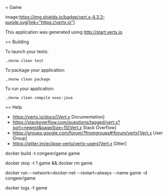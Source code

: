 = Game

image:https://img.shields.io/badge/vert.x-4.3.3-purple.svg[link="https://vertx.io"]

This application was generated using http://start.vertx.io

== Building

To launch your tests:
```
./mvnw clean test
```

To package your application:
```
./mvnw clean package
```

To run your application:
```
./mvnw clean compile exec:java
```

== Help

* https://vertx.io/docs/[Vert.x Documentation]
* https://stackoverflow.com/questions/tagged/vert.x?sort=newest&pageSize=15[Vert.x Stack Overflow]
* https://groups.google.com/forum/?fromgroups#!forum/vertx[Vert.x User Group]
* https://gitter.im/eclipse-vertx/vertx-users[Vert.x Gitter]


docker build -t congeer/game game

docker stop -t 1 game && docker rm game

docker run --network=docker-net --restart=always --name game -d congeer/game

docker logs -f game
